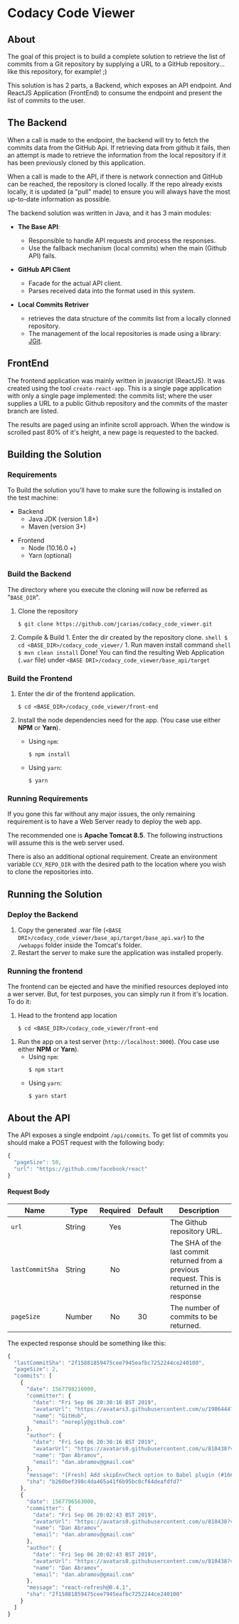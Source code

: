 # Codacy Code Viewer

## About

The goal of this project is to build a complete solution to retrieve the list of commits from a Git repository by supplying a URL to a GitHub repository... like this repository, for example! ;)

This solution is has 2 parts, a Backend, which exposes an API endpoint. And ReactJS Application (FrontEnd) to consume the endpoint and present the list of commits to the user.

## The Backend

When a call is made to the endpoint, the backend will try to fetch the commits data from the GitHub Api. If retrieving data from github it fails, then an attempt is made to retrieve the information from the local repository if it has been previously cloned by this application.

When a call is made to the API, if there is network connection and GitHub can be reached, the repository is cloned locally. If the repo already exists locally, it is updated (a "pull" made) to ensure you will always have the most up-to-date information as possible.

The backend solution was written in Java, and it has 3 main modules:

- **The Base API**:

  - Responsible to handle API requests and process the responses.
  - Use the fallback mechanism (local commits) when the main (Github API) fails.

- **GitHub API Client**
  - Facade for the actual API client.
  - Parses received data into the format used in this system.
- **Local Commits Retriver**
  - retrieves the data structure of the commits list from a locally clonned repository.
  - The management of the local repositories is made using a library: [JGit](https://www.eclipse.org/jgit/).

## FrontEnd

The frontend application was mainly written in javascript (ReactJS). It was created using the tool `create-react-app`. This is a single page application with only a single page implemented: the commits list; where the user supplies a URL to a public Github repository and the commits of the master branch are listed.

The results are paged using an infinite scroll approach. When the window is scrolled past 80% of it's height, a new page is requested to the backed.

## Building the Solution

### Requirements

To Build the solution you'll have to make sure the following is installed on the test machine:

- Backend
  - Java JDK (version 1.8+)
  - Maven (version 3+)

* Frontend
  - Node (10.16.0 +)
  - Yarn (optional)

### Build the Backend

The directory where you execute the cloning will now be referred as "`BASE_DIR`".

1. Clone the repository

   ```shell
   $ git clone https://github.com/jcarias/codacy_code_viewer.git
   ```

1. Compile & Build 1. Enter the dir created by the repository clone.
   `shell $ cd <BASE_DIR>/codacy_code_viewer/` 1. Run maven install command
   `shell $ mvn clean install`
   Done! You can find the resulting Web Application (`.war` file) under `<BASE DRI>/codacy_code_viewer/base_api/target`

### Build the Frontend

1. Enter the dir of the frontend application.

   ```shell
   $ cd <BASE_DIR>/codacy_code_viewer/front-end
   ```

1. Install the node dependencies need for the app. (You case use either **NPM** or **Yarn**).
   - Using `npm`:
     ```shell
     $ npm install
     ```
   - Using `yarn`:
     ```shell
     $ yarn
     ```

### Running Requirements

If you gone this far without any major issues, the only remaining requirement is to have a Web Server ready to deploy the web app.

The recommended one is **Apache Tomcat 8.5**. The following instructions will assume this is the web server used.

There is also an additional optional requirement. Create an environment variable `CCV_REPO_DIR` with the desired path to the location where you wish to clone the repositories into.

## Running the Solution

### Deploy the Backend

1. Copy the generated .war file (`<BASE DRI>/codacy_code_viewer/base_api/target/base_api.war`) to the `/webapps` folder inside the Tomcat's folder.
1. Restart the server to make sure the application was installed properly.

### Running the frontend

The frontend can be ejected and have the minified resources deployed into a wer server. But, for test purposes, you can simply run it from it's location. To do it:

1. Head to the frontend app location

   ```shell
   $ cd <BASE_DIR>/codacy_code_viewer/front-end
   ```

1) Run the app on a test server (`http://localhost:3000`). (You case use either **NPM** or **Yarn**).
   - Using `npm`:
     ```shell
     $ npm start
     ```
   - Using `yarn`:
     ```shell
     $ yarn start
     ```

## About the API

The API exposes a single endpoint `/api/commits`. To get list of commits you should make a POST request with the following body:

```javascript
{
  "pageSize": 50,
  "url": "https://github.com/facebook/react"
}
```

#### Request Body

| Name            | Type   | Required | Default | Description                                                                                   |
| --------------- | ------ | :------: | ------- | --------------------------------------------------------------------------------------------- |
| `url`           | String |   Yes    |         | The Github repository URL.                                                                    |
| `lastCommitSha` | String |    No    |         | The SHA of the last commit returned from a previous request. This is returned in the response |
| `pageSize`      | Number |    No    | 30      | The number of commits to be returned.                                                         |

The expected response should be something like this:

```javascript
{
  "lastCommitSha": "2f15881859475cee7945eafbc7252244ce240100",
  "pageSize": 2,
  "commits": [
    {
      "date": 1567798216000,
      "committer": {
        "date": "Fri Sep 06 20:30:16 BST 2019",
        "avatarUrl": "https://avatars3.githubusercontent.com/u/19864447?v=4",
        "name": "GitHub",
        "email": "noreply@github.com"
      },
      "author": {
        "date": "Fri Sep 06 20:30:16 BST 2019",
        "avatarUrl": "https://avatars0.githubusercontent.com/u/810438?v=4",
        "name": "Dan Abramov",
        "email": "dan.abramov@gmail.com"
      },
      "message": "[Fresh] Add skipEnvCheck option to Babel plugin (#16688)",
      "sha": "b260bef398c4da465a41f6b95bc0cf64deafdfd7"
    },
    {
      "date": 1567796563000,
      "committer": {
        "date": "Fri Sep 06 20:02:43 BST 2019",
        "avatarUrl": "https://avatars0.githubusercontent.com/u/810438?v=4",
        "name": "Dan Abramov",
        "email": "dan.abramov@gmail.com"
      },
      "author": {
        "date": "Fri Sep 06 20:02:43 BST 2019",
        "avatarUrl": "https://avatars0.githubusercontent.com/u/810438?v=4",
        "name": "Dan Abramov",
        "email": "dan.abramov@gmail.com"
      },
      "message": "react-refresh@0.4.1",
      "sha": "2f15881859475cee7945eafbc7252244ce240100"
    }
  ]
}
```

